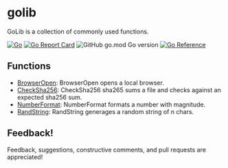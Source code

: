 # golib
GoLib is a collection of commonly used functions.

[![Go](https://github.com/rmrfslashbin/golib/actions/workflows/go.yml/badge.svg)](https://github.com/rmrfslashbin/golib/actions/workflows/go.yml)
[![Go Report Card](https://goreportcard.com/badge/github.com/rmrfslashbin/golib)](https://goreportcard.com/report/github.com/rmrfslashbin/golib)
![GitHub go.mod Go version](https://img.shields.io/github/go-mod/go-version/rmrfslashbin/golib)
[![Go Reference](https://pkg.go.dev/badge/github.com/rmrfslashbin/golib.svg)](https://pkg.go.dev/github.com/rmrfslashbin/golib)

## Functions
- [BrowserOpen](https://pkg.go.dev/github.com/rmrfslashbin/golib#BrowserOpen): BrowserOpen opens a local browser.
- [CheckSha256](https://pkg.go.dev/github.com/rmrfslashbin/golib#CheckSha256): CheckSha256 sha265 sums a file and checks against an expected sha256 sum.
- [NumberFormat](https://pkg.go.dev/github.com/rmrfslashbin/golib#NumberFormat): NumberFormat formats a number with magnitude.
- [RandString](https://pkg.go.dev/github.com/rmrfslashbin/golib#RandString): RandString generages a random string of n chars.

## Feedback!
Feedback, suggestions, constructive comments, and pull requests are appreciated!

